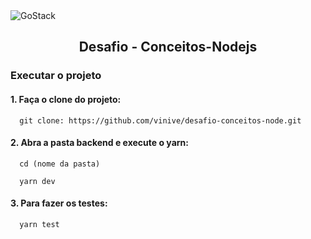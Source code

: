 
<img alt="GoStack" src="https://storage.googleapis.com/golden-wind/bootcamp-gostack/header-desafios.png" />
<h2 align="center">
  Desafio - Conceitos-Nodejs
</h2>

<h3>Executar o projeto</h3>

<h4>1. Faça o clone do projeto:</h4>

```
  git clone: https://github.com/vinive/desafio-conceitos-node.git
```

<h4>2. Abra a pasta backend e execute o yarn:</h4>

```
  cd (nome da pasta)
  
  yarn dev
```


<h4>3. Para fazer os testes:</h4>

```  
  yarn test
```

